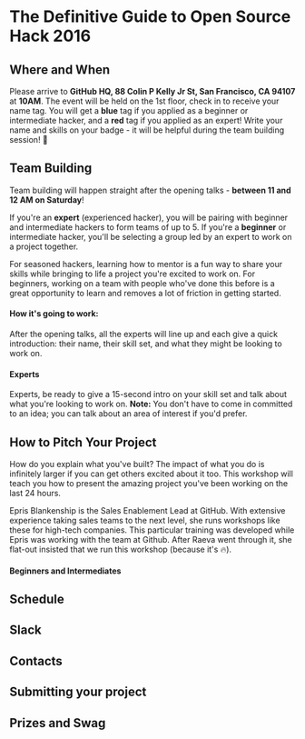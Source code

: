 # The Definitive Guide to Open Source Hack 2016

## Where and When
Please arrive to **GitHub HQ, 88 Colin P Kelly Jr St, San Francisco, CA 94107**
at **10AM**. The event will be held on the 1st floor, check in to receive your
name tag. You will get a **blue** tag if you applied as a beginner or intermediate
hacker, and a **red** tag if you applied as an expert! Write your name and skills
on your badge - it will be helpful during the team building session! 🎉

## Team Building
Team building will happen straight after the opening talks - **between 11 and 12
AM on Saturday**!

If you're an __expert__ (experienced hacker), you will be pairing with beginner and intermediate hackers to form teams of up to 5. If you're a __beginner__ or intermediate hacker, you'll be selecting a group led by an expert to work on a project together.

For seasoned hackers, learning how to mentor is a fun way to share your skills while bringing to life a project you're excited to work on. For beginners, working on a team with people who've done this before is a great opportunity to learn and removes a lot of friction in getting started.

#### How it's going to work:
After the opening talks, all the experts will line up and each give a quick introduction: their name, their skill set, and what they might be looking to work on.

#### Experts

Experts, be ready to give a 15-second intro on your skill set and talk about what you're looking to work on.
__Note:__ You don't have to come in committed to an idea; you can talk about an area of interest if you'd prefer.

## How to Pitch Your Project
How do you explain what you've built? The impact of what you do is infinitely larger if you can get others excited about it too. This workshop will teach you how to present the amazing project you've been working on the last 24 hours.

Epris Blankenship is the Sales Enablement Lead at GitHub. With extensive experience taking sales teams to the next level, she runs workshops like these for high-tech companies. This particular training was developed while Epris was working with the team at Github. After Raeva went through it, she flat-out insisted that we run this workshop (because it's 🔥). 

#### Beginners and Intermediates


## Schedule

## Slack

## Contacts

## Submitting your project

## Prizes and Swag
